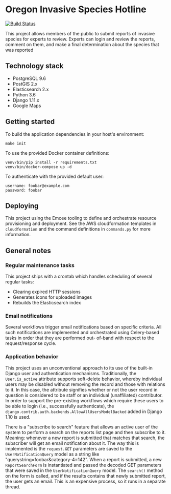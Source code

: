 # Oregon Invasive Species Hotline

[![Build Status](https://travis-ci.org/PSU-OIT-ARC/oregoninvasiveshotline.svg?branch=master)](https://travis-ci.org/PSU-OIT-ARC/oregoninvasiveshotline)

This project allows members of the public to submit reports of invasive species for experts to
review. Experts can login and review the reports, comment on them, and make a final determination
about the species that was reported

## Technology stack

- PostgreSQL 9.6
- PostGIS 2.x
- Elasticsearch 2.x
- Python 3.6
- Django 1.11.x
- Google Maps

## Getting started

To build the application dependencies in your host's environment:

    make init

To use the provided Docker container definitions:

    venv/bin/pip install -r requirements.txt
    venv/bin/docker-compose up -d

To authenticate with the provided default user:

    username: foobar@example.com
    password: foobar

## Deploying

This project using the Emcee tooling to define and orchestrate resource provisioning and deployment.
See the AWS cloudformation templates in `cloudformation` and the command definitions in `commands.py`
for more information.

## General notes

### Regular maintenance tasks

This project ships with a crontab which handles scheduling of several regular tasks:

- Clearing expired HTTP sessions
- Generates icons for uploaded images
- Rebuilds the Elasticsearch index

### Email notifications

Several workflows trigger email notifications based on specific criteria. All such notifications
are implemented and orchestrated using Celery-based tasks in order that they are performed out-
of-band with respect to the request/response cycle.

### Application behavior

This project uses an unconventional approach to its use of the built-in Django user and
authentication mechanisms. Traditionally, the `User.is_active` attribute supports soft-delete
behavior, whereby individual users may be disabled without removing the record and those with
relations to it. In this case, the attribute signifies whether or not the user record in question
is considered to be staff or an individual (unaffiliated) contributor. In order to support the
pre-existing workflows which require these users to be able to login (i.e., successfully
authenticate), the `django.contrib.auth.backends.AllowAllUsersModelBacked` added in Django 1.10
is used.

There is a "subscribe to search" feature that allows an active user of the system to perform
a search on the reports list page and then subscribe to it. Meaning: whenever a new report is
submitted that matches that search, the subscriber will get an email notification about it. The way
this is implemented is the `request.GET` parameters are saved to the `UserNotificationQuery` model
as a string like "querystring=foobar&category-4=142". When a report is submitted, a new
`ReportSearchForm` is instantiated and passed the decoded GET parameters that were saved in the
`UserNotificationQuery` model. The `search()` method on the form is called, and if the results
contains that newly submitted report, the user gets an email. This is an expensive process, so it
runs in a separate thread.
